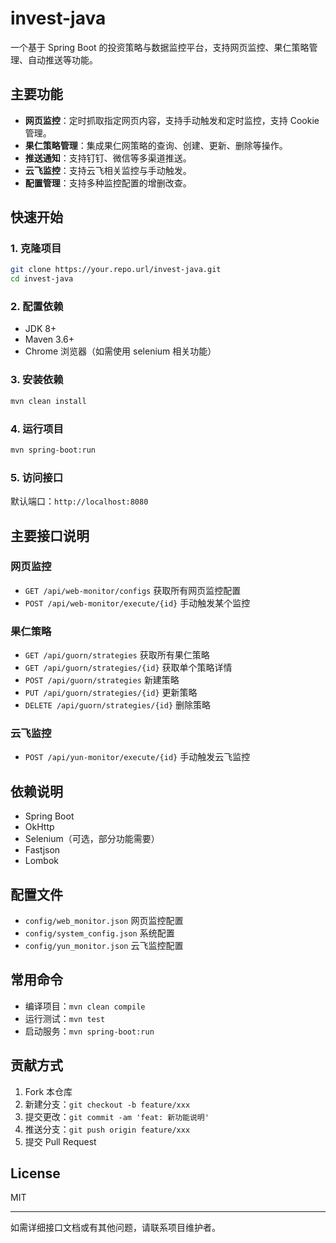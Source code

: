 # invest-java

一个基于 Spring Boot 的投资策略与数据监控平台，支持网页监控、果仁策略管理、自动推送等功能。

## 主要功能

- **网页监控**：定时抓取指定网页内容，支持手动触发和定时监控，支持 Cookie 管理。
- **果仁策略管理**：集成果仁网策略的查询、创建、更新、删除等操作。
- **推送通知**：支持钉钉、微信等多渠道推送。
- **云飞监控**：支持云飞相关监控与手动触发。
- **配置管理**：支持多种监控配置的增删改查。

## 快速开始

### 1. 克隆项目

```bash
git clone https://your.repo.url/invest-java.git
cd invest-java
```

### 2. 配置依赖

- JDK 8+
- Maven 3.6+
- Chrome 浏览器（如需使用 selenium 相关功能）

### 3. 安装依赖

```bash
mvn clean install
```

### 4. 运行项目

```bash
mvn spring-boot:run
```

### 5. 访问接口

默认端口：`http://localhost:8080`

## 主要接口说明

### 网页监控

- `GET /api/web-monitor/configs` 获取所有网页监控配置
- `POST /api/web-monitor/execute/{id}` 手动触发某个监控

### 果仁策略

- `GET /api/guorn/strategies` 获取所有果仁策略
- `GET /api/guorn/strategies/{id}` 获取单个策略详情
- `POST /api/guorn/strategies` 新建策略
- `PUT /api/guorn/strategies/{id}` 更新策略
- `DELETE /api/guorn/strategies/{id}` 删除策略

### 云飞监控

- `POST /api/yun-monitor/execute/{id}` 手动触发云飞监控

## 依赖说明

- Spring Boot
- OkHttp
- Selenium（可选，部分功能需要）
- Fastjson
- Lombok

## 配置文件

- `config/web_monitor.json` 网页监控配置
- `config/system_config.json` 系统配置
- `config/yun_monitor.json` 云飞监控配置

## 常用命令

- 编译项目：`mvn clean compile`
- 运行测试：`mvn test`
- 启动服务：`mvn spring-boot:run`

## 贡献方式

1. Fork 本仓库
2. 新建分支：`git checkout -b feature/xxx`
3. 提交更改：`git commit -am 'feat: 新功能说明'`
4. 推送分支：`git push origin feature/xxx`
5. 提交 Pull Request

## License

MIT

---

如需详细接口文档或有其他问题，请联系项目维护者。
